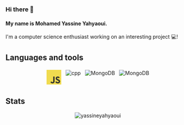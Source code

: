 ### Hi there 👋
#### My name is Mohamed Yassine Yahyaoui.
I'm a computer science enthusiast working on an interesting project 💻!

## Languages and tools
<p align="center">




<img src="https://raw.githubusercontent.com/github/explore/80688e429a7d4ef2fca1e82350fe8e3517d3494d/topics/javascript/javascript.png" alt="javascript" height="40" style="vertical-align:top; margin:4px">
  
  
<img src="https://cdn4.iconfinder.com/data/icons/logos-3/600/React.js_logo-512.png" alt="cpp" height="40" style="vertical-align:top; margin:4px">

  <img src="https://upload.wikimedia.org/wikipedia/commons/thumb/9/93/MongoDB_Logo.svg/2560px-MongoDB_Logo.svg.png" alt="MongoDB" height="40" style="vertical-align:top; margin:4px">
  
  <img src="https://upload.wikimedia.org/wikipedia/commons/thumb/c/c3/Python-logo-notext.svg/1024px-Python-logo-notext.svg.png" alt="MongoDB" height="40" style="vertical-align:top; margin:4px">

</p> 


## Stats

<p align="center"><img src="https://github-readme-streak-stats.herokuapp.com/?user=yassineyahyaoui&theme=algolia" alt="yassineyahyaoui" /></p>
